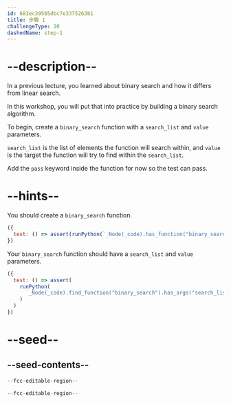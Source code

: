 ```yaml
---
id: 683ec39565dbc7e3375263b1
title: 步驟 1
challengeType: 20
dashedName: step-1
---
```


# --description--

In a previous lecture, you learned about binary search and how it differs from linear search.

In this workshop, you will put that into practice by building a binary search algorithm.

To begin, create a `binary_search` function with a `search_list` and `value` parameters.

`search_list` is the list of elements the function will search within, and `value` is the target the function will try to find within the `search_list`.

Add the `pass` keyword inside the function for now so the test can pass.

# --hints--

You should create a `binary_search` function.

```js
({ 
  test: () => assert(runPython(`_Node(_code).has_function("binary_search")`)) 
})
```

Your `binary_search` function should have a `search_list` and `value` parameters.

```js
({ 
  test: () => assert(
    runPython(
      `_Node(_code).find_function("binary_search").has_args("search_list, value") or _Node(_code).find_function("binary_search").has_args("value, search_list")`
    )
  ) 
})
```

# --seed--

## --seed-contents--

```py
--fcc-editable-region--

--fcc-editable-region--
```
